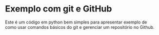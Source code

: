# Exemplo com git e GitHub

Este é um código em python bem simples para apresentar exemplo de como usar comandos básicos do git e gerenciar um repositório no Github.
